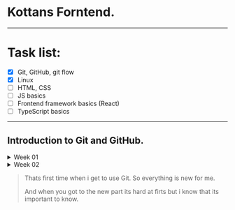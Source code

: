 # Kottans Forntend.
---

# Task list:
   - [x] Git, GitHub, git flow
   - [x] Linux
   - [ ] HTML, CSS
   - [ ] JS basics
   - [ ] Frontend framework basics (React)
   - [ ] TypeScript basics
   ---

## Introduction to Git and GitHub.


<details>
  <summary>Week 01</summary>
  
   ![Git](/task_git_collaboration/Coursera/CourseraWeek01.png)

</details>

<details>
  <summary>Week 02</summary>
  
   ![Git](/task_git_collaboration/Coursera/CourseraWeek02.png)

</details>

   > Thats first time when i get to use Git. So everything is new for me. 
   >
   > And when you got to the new part its hard at firts but i know that its important to know.

